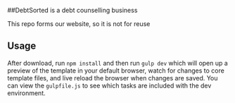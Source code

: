 ##DebtSorted is a debt counselling business

This repo forms our website, so it is not for reuse

## Usage

After download, run `npm install` and then run `gulp dev` which will open up a preview of the template in your default browser, watch for changes to core template files, and live reload the browser when changes are saved. You can view the `gulpfile.js` to see which tasks are included with the dev environment.
